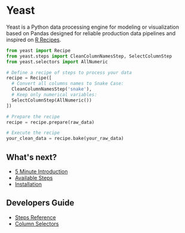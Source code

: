 # Yeast

Yeast is a Python data processing engine for modeling or visualization based on Pandas designed for
reliable production data pipelines and inspired on [R Recipes](https://tidymodels.github.io/recipes/).

```python
from yeast import Recipe
from yeast.steps import CleanColumnNamesStep, SelectColumnStep
from yeast.selectors import AllNumeric

# Define a recipe of steps to process your data
recipe = Recipe([
  # Convert all columns names to Snake Case:
  CleanColumnNamesStep('snake'),
  # Keep only numerical variables:
  SelectColumnStep(AllNumeric())
])

# Prepare the recipe
recipe = recipe.prepare(raw_data)

# Execute the recipe
your_clean_data = recipe.bake(your_raw_data)
```

## What's next?

- [5 Minute Introduction](introduction.md)
- [Available Steps](steps.md)
- [Installation](install.md)

## Developers Guide

- [Steps Reference](reference.md)
- [Column Selectors](selectors.md)
